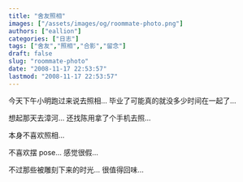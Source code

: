 ```yaml
---
title: "舍友照相"
images: ["/assets/images/og/roommate-photo.png"]
authors: ["eallion"]
categories: ["日志"]
tags: ["舍友","照相","合影","留念"]
draft: false
slug: "roommate-photo"
date: "2008-11-17 22:53:57"
lastmod: "2008-11-17 22:53:57"
---
```


今天下午小明跑过来说去照相...
毕业了可能真的就没多少时间在一起了...

想起那天去漳河... 还找陈用拿了个手机去照...

本身不喜欢照相...

不喜欢摆 pose... 感觉很假...

不过那些被雕刻下来的时光...
很值得回味...
